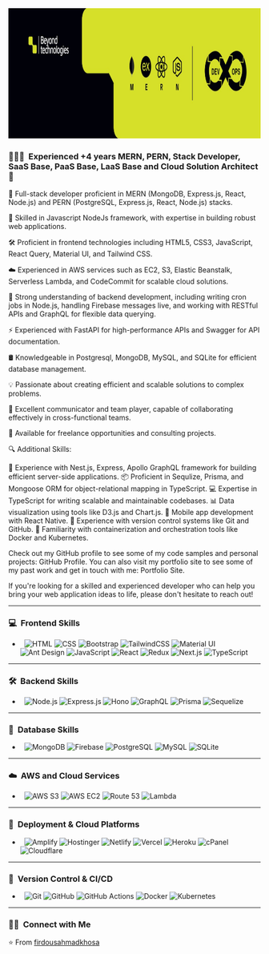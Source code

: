 <img src="https://github.com/firdousahmadkhosa/firdousahmadkhosa/blob/main/beyondbackground.jpg?raw=true" width="100%" height="260">

<h3>👨🏻‍💻 &nbsp;Experienced +4 years MERN, PERN, Stack Developer, SaaS Base, PaaS Base, LaaS Base and Cloud Solution Architect🚀</h3>

<p>
💼 Full-stack developer proficient in MERN (MongoDB, Express.js, React, Node.js) and PERN (PostgreSQL, Express.js, React, Node.js) stacks.

🐍 Skilled in Javascript NodeJs framework, with expertise in building robust web applications.

🛠️ Proficient in frontend technologies including HTML5, CSS3, JavaScript, React Query, Material UI, and Tailwind CSS.

☁️ Experienced in AWS services such as EC2, S3, Elastic Beanstalk, Serverless Lambda, and CodeCommit for scalable cloud solutions.

🔧 Strong understanding of backend development, including writing cron jobs in Node.js, handling Firebase messages live, and working with RESTful APIs and GraphQL for flexible data querying.

⚡ Experienced with FastAPI for high-performance APIs and Swagger for API documentation.

🛢️ Knowledgeable in Postgresql, MongoDB, MySQL, and SQLite for efficient database management.

💡 Passionate about creating efficient and scalable solutions to complex problems.

💬 Excellent communicator and team player, capable of collaborating effectively in cross-functional teams.

💼 Available for freelance opportunities and consulting projects.

🔍 Additional Skills:

🚀 Experience with Nest.js, Express, Apollo GraphQL framework for building efficient server-side applications. 📦 Proficient in Sequlize, Prisma, and Mongoose ORM for object-relational mapping in TypeScript. 💻 Expertise in TypeScript for writing scalable and maintainable codebases. 📊 Data visualization using tools like D3.js and Chart.js. 📱 Mobile app development with React Native. 📝 Experience with version control systems like Git and GitHub. 🧰 Familiarity with containerization and orchestration tools like Docker and Kubernetes.

Check out my GitHub profile to see some of my code samples and personal projects: GitHub Profile. You can also visit my portfolio site to see some of my past work and get in touch with me: Portfolio Site.

If you're looking for a skilled and experienced developer who can help you bring your web application ideas to life, please don't hesitate to reach out!
</p>

---

<h3>💻 &nbsp;Frontend Skills</h3>

- &nbsp;
  ![HTML](https://img.shields.io/badge/-HTML-333333?style=flat&logo=html5)
  ![CSS](https://img.shields.io/badge/-CSS-333333?style=flat&logo=css3&logoColor=1572B6)
  ![Bootstrap](https://img.shields.io/badge/-Bootstrap-333333?style=flat&logo=bootstrap)
  ![TailwindCSS](https://img.shields.io/badge/-TailwindCSS-333333?style=flat&logo=tailwindcss)
  ![Material UI](https://img.shields.io/badge/-Material%20UI-333333?style=flat&logo=mui)
  ![Ant Design](https://img.shields.io/badge/-Ant%20Design-333333?style=flat&logo=ant-design)
  ![JavaScript](https://img.shields.io/badge/-JavaScript-333333?style=flat&logo=javascript)
  ![React](https://img.shields.io/badge/-React-333333?style=flat&logo=react)
  ![Redux](https://img.shields.io/badge/-Redux-333333?style=flat&logo=redux)
  ![Next.js](https://img.shields.io/badge/-Next.js-333333?style=flat&logo=next.js)
  ![TypeScript](https://img.shields.io/badge/-TypeScript-333333?style=flat&logo=typescript)

---

<h3>🛠️ &nbsp;Backend Skills</h3>

- &nbsp;
  ![Node.js](https://img.shields.io/badge/-Node.js-333333?style=flat&logo=node.js)
  ![Express.js](https://img.shields.io/badge/-Express.js-333333?style=flat&logo=express)
  ![Hono](https://img.shields.io/badge/-Hono-333333?style=flat)
  ![GraphQL](https://img.shields.io/badge/-GraphQL-333333?style=flat&logo=graphql)
  ![Prisma](https://img.shields.io/badge/-Prisma-333333?style=flat&logo=prisma)
  ![Sequelize](https://img.shields.io/badge/-Sequelize-333333?style=flat&logo=sequelize)

---

<h3>📂 &nbsp;Database Skills</h3>

- &nbsp;
  ![MongoDB](https://img.shields.io/badge/-MongoDB-333333?style=flat&logo=mongodb)
  ![Firebase](https://img.shields.io/badge/-Firebase-333333?style=flat&logo=firebase)
  ![PostgreSQL](https://img.shields.io/badge/-PostgreSQL-333333?style=flat&logo=postgresql)
  ![MySQL](https://img.shields.io/badge/-MySQL-333333?style=flat&logo=mysql)
  ![SQLite](https://img.shields.io/badge/-SQLite-333333?style=flat&logo=sqlite)

---

<h3>☁️ &nbsp;AWS and Cloud Services</h3>

- &nbsp;
  ![AWS S3](https://img.shields.io/badge/-AWS%20S3-333333?style=flat&logo=amazon-s3)
  ![AWS EC2](https://img.shields.io/badge/-AWS%20EC2-333333?style=flat&logo=amazon-ec2)
  ![Route 53](https://img.shields.io/badge/-Route%2053-333333?style=flat&logo=amazon-route53)
  ![Lambda](https://img.shields.io/badge/-AWS%20Lambda-333333?style=flat&logo=aws-lambda)

---

<h3>🚀 &nbsp;Deployment & Cloud Platforms</h3>

- &nbsp;
  ![Amplify](https://img.shields.io/badge/-Amplify-333333?style=flat&logo=aws-amplify)
  ![Hostinger](https://img.shields.io/badge/-Hostinger-333333?style=flat&logo=hostinger)
  ![Netlify](https://img.shields.io/badge/-Netlify-333333?style=flat&logo=netlify)
  ![Vercel](https://img.shields.io/badge/-Vercel-333333?style=flat&logo=vercel)
  ![Heroku](https://img.shields.io/badge/-Heroku-333333?style=flat&logo=heroku)
  ![cPanel](https://img.shields.io/badge/-cPanel-333333?style=flat&logo=cpanel)
  ![Cloudflare](https://img.shields.io/badge/-Cloudflare-333333?style=flat&logo=cloudflare)

---

<h3>🔧 &nbsp;Version Control & CI/CD</h3>

- &nbsp;
  ![Git](https://img.shields.io/badge/-Git-333333?style=flat&logo=git)
  ![GitHub](https://img.shields.io/badge/-GitHub-333333?style=flat&logo=github)
  ![GitHub Actions](https://img.shields.io/badge/-GitHub%20Actions-333333?style=flat&logo=github-actions)
  ![Docker](https://img.shields.io/badge/-Docker-333333?style=flat&logo=docker)
  ![Kubernetes](https://img.shields.io/badge/-Kubernetes-333333?style=flat&logo=kubernetes)

---

<h3>🤝🏻 &nbsp;Connect with Me</h3>

<!-- <p align="center">
<a href="https://sami-mernstack-portfolio.vercel.app/"><img alt="Website" src="https://img.shields.io/badge/Portfolio-samiullah-blue?style=flat-square&logo=google-chrome"></a>
<a href="https://www.linkedin.com/in/sami-samiullah-b190b5238/"><img alt="LinkedIn" src="https://img.shields.io/badge/LinkedIn-Sami%20Samiullah-blue?style=flat-square&logo=linkedin"></a>
<a href="https://www.instagram.com/sami_samiullah51728/"><img alt="Instagram" src="https://img.shields.io/badge/Instagram-samiullah__-blue?style=flat-square&logo=instagram"></a>
<a href="mailto:samii51728@gmail.com"><img alt="Email" src="https://img.shields.io/badge/Email-samii51728@gmail.com-blue?style=flat-square&logo=gmail"></a>
<a href="https://github.com/samiullah51"><img alt="GitHub" src="https://img.shields.io/badge/GitHub-samiullah51-blue?style=flat-square&logo=github"></a>
</p> -->

⭐️ From [firdousahmadkhosa](https://github.com/firdousahmadkhosa)
